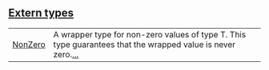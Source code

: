 
[Extern types](./core-zeroable-extern_types.md)
 ---
| | |
|:---|:---|
| [NonZero](./core-zeroable-NonZero.md) | A wrapper type for non-zero values of type T. This type guarantees that the wrapped value is never zero.[...](./core-zeroable-NonZero.md) |
